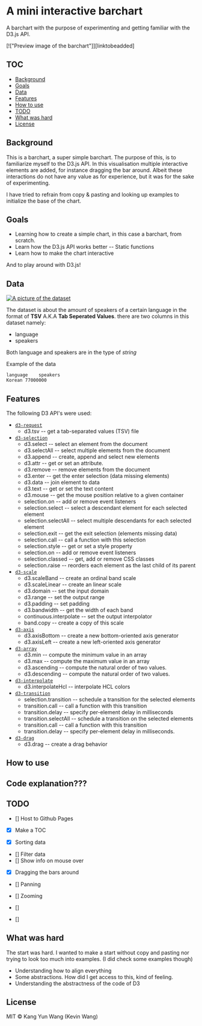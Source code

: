# A mini interactive barchart 
A barchart with the purpose of experimenting and getting familiar with the D3.js API.

[!["Preview image of the barchart"]][linktobeadded]

## TOC
- [Background](#background)
- [Goals](#goals)
- [Data](#data)
- [Features](#features)
- [How to use](#how-to-use)
- [TODO](#todo)
- [What was hard](#what-was-hard)
- [License](#license)

## Background
This is a barchart, a super simple barchart. The purpose of this,
is to familiarize myself to the D3.js API. In this visualisation multiple interactive elements are
added, for instance dragging the bar around. Albeit these interactions do not
have any value as for experience, but it was for the sake of experimenting.

I have tried to refrain from copy & pasting and looking up examples to initialize the base of the chart.

## Goals
- Learning how to create a simple chart, in this case a barchart, from scratch.
- Learn how the D3.js API works better -- Static functions
- Learn how to make the chart interactive

And to play around with D3.js!

## Data 
<!-- [![A picture of the dataset]](dataPrev) -->
[![A picture of the dataset][dataPrev]][dataPrev]

The dataset is about the amount of speakers of a certain language in the format of **TSV** A.K.A **Tab Seperated Values**.
there are two columns in this dataset namely:
- language
- speakers

Both language and speakers are in the type of *string*

Example of the data
```
language	speakers
Korean 77000000
```

## Features
The following D3 API's were used:
- [`d3-request`](https://github.com/d3/d3-request)
	- d3.tsv -- get a tab-separated values (TSV) file
- [`d3-selection`](https://github.com/d3/d3-selection)
	- d3.select -- select an element from the document
	- d3.selectAll -- select multiple elements from the document
	- d3.append -- create, append and select new elements
	- d3.attr -- get or set an attribute.
	- d3.remove -- remove elements from the document
	- d3.enter -- get the enter selection (data missing elements)
	- d3.data -- join element to data
	- d3.text -- get or set the text content
	- d3.mouse -- get the mouse position relative to a given container
	- selection.on -- add or remove event listeners
	- selection.select -- select a descendant element for each selected element
	- selection.selectAll -- select multiple descendants for each selected element
	- selection.exit -- get the exit selection (elements missing data)
	- selection.call -- call a function with this selection
	- selection.style -- get or set a style property
	- selection.on -- add or remove event listeners
	- selection.classed -- get, add or remove CSS classes
	- selection.raise -- reorders each element as the last child of its parent
- [`d3-scale`](https://github.com/d3/d3-scale)
	- d3.scaleBand --  create an ordinal band scale
	- d3.scaleLinear -- create an linear scale
	- d3.domain -- set the input domain
	- d3.range -- set the output range
	- d3.padding -- set padding
	- d3.bandwidth -- get the width of each band
	- continuous.interpolate -- set the output interpolator
	- band.copy -- create a copy of this scale
- [`d3-axis`](https://github.com/d3/d3-axis)
	- d3.axisBottom -- create a new bottom-oriented axis generator
	- d3.axisLeft -- create a new left-oriented axis generator
- [`d3-array`](https://github.com/d3/d3-array)
	- d3.min -- compute the minimum value in an array 
	- d3.max -- compute the maximum value in an array
	- d3.ascending -- compute the natural order of two values.
	- d3.descending -- compute the natural order of two values.
- [`d3-interpolate`](https://github.com/d3/d3-interpolate)
	- d3.interpolateHcl -- interpolate HCL colors
- [`d3-transition`](https://github.com/d3/d3-interpolate)
	- selection.transition -- schedule a transition for the selected elements
	- transition.call -- call a function with this transition
	- transition.delay -- specify per-element delay in milliseconds
	- transition.selectAll -- schedule a transition on the selected elements
	- transition.call -- call a function with this transition
	- transition.delay -- specify per-element delay in milliseconds.
- [`d3-drag`](https://github.com/d3/d3-drag)
	- d3.drag -- create a drag behavior

## How to use

## Code explanation???


## TODO
- [] Host to Github Pages
- [x] Make a TOC

- [x] Sorting data
- [] Filter data
- [] Show info on mouse over
- [x] Dragging the bars around
- [] Panning
- [] Zooming

- [] []()
- [] 


## What was hard
The start was hard. I wanted to make a start without copy and pasting nor trying to look too much into examples. (I did check some examples though)
- Understanding how to align everything
- Some abstractions. How did I get access to this, kind of feeling.
- Understanding the abstractness of the code of D3


## License
MIT © Kang Yun Wang (Kevin Wang)

[dataPrev]: https://github.com/kyunwang/fe3-assessment-1/tree/master/images/dataShot.png